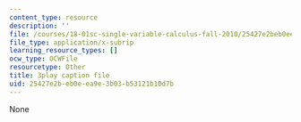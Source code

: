 ```yaml
---
content_type: resource
description: ''
file: /courses/18-01sc-single-variable-calculus-fall-2010/25427e2beb0eea9e3b03b53121b10d7b_--lPz7VFnKI.srt
file_type: application/x-subrip
learning_resource_types: []
ocw_type: OCWFile
resourcetype: Other
title: 3play caption file
uid: 25427e2b-eb0e-ea9e-3b03-b53121b10d7b
---
```

None

